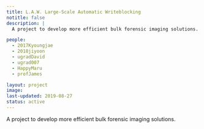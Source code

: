 ```yaml
---
title: L.A.W. Large-Scale Automatic Writeblocking
notitle: false
description: |
  A project to develop more efficient bulk forensic imaging solutions.

people:
  - 2017Kyoungjae
  - 2018jiyoon
  - ugradDavid
  - ugrad007
  - HappyMaru
  - profJames

layout: project
image:
last-updated: 2019-08-27
status: active
---
```


A project to develop more efficient bulk forensic imaging solutions.
